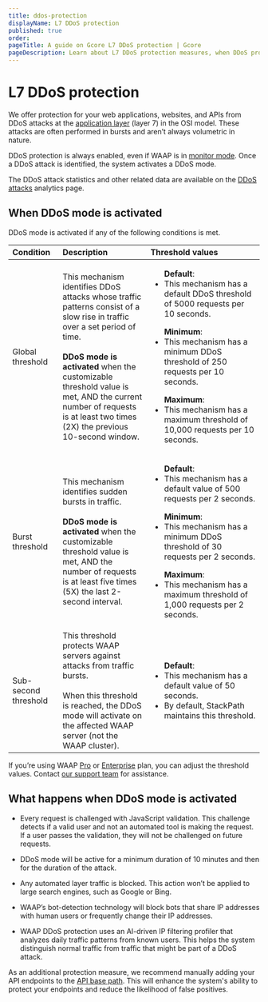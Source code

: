 ```yaml
---
title: ddos-protection
displayName: L7 DDoS protection
published: true
order:
pageTitle: A guide on Gcore L7 DDoS protection | Gcore
pageDescription: Learn about L7 DDoS protection measures, when DDoS protection mode gets activated, and how it works.
---
```

# L7 DDoS protection

We offer protection for your web applications, websites, and APIs from DDoS attacks at the <a href="https://osi-model.com/application-layer/" target="_blank">application layer</a> (layer 7) in the OSI model. These attacks are often performed in bursts and aren’t always volumetric in nature.  

DDoS protection is always enabled, even if WAAP is in <a href="https://gcore.com/docs/waap/getting-started/waap-modes#monitor-mode" target="_blank">monitor mode</a>. Once a DDoS attack is identified, the system activates a DDoS mode. 

<alert-element type="tip" title="Tip">
 
The DDoS attack statistics and other related data are available on the <a href="https://gcore.com/docs/waap/analytics#ddos-attacks-page" target="_blank">DDoS attacks</a> analytics page.
 
</alert-element>

## When DDoS mode is activated 

DDoS mode is activated if any of the following conditions is met.  

<table>
<thead>
<tr>
    <th style="text-align: left; width:20%">Condition</th>
    <th style="text-align: left; width:35%">Description</th>
    <th style="text-align: left; width:45%">Threshold values</th>
</tr>
</thead>
<tbody>
<tr style="text-align: left;">
    <td style="text-align: left;">Global threshold</td>
    <td style="text-align: left;">This mechanism identifies DDoS attacks whose traffic patterns consist of a slow rise in traffic over a set period of time.<br><br>
    <strong>DDoS mode is activated</strong> when the customizable threshold value is met, AND the current number of requests is at least two times (2X) the previous 10-second window. 
    </td>
    <td style="text-align: left;"><ul><strong>Default</strong>:
    <li>This mechanism has a default DDoS threshold of 5000 requests per 10 seconds.</li></ul>
    <ul><strong>Minimum</strong>:
    <li>This mechanism has a minimum DDoS threshold of 250 requests per 10 seconds.</li></ul>
    <ul><strong>Maximum</strong>:
    <li>This mechanism has a maximum threshold of 10,000 requests per 10 seconds.</li></ul>
    </td>
</tr>
<tr style="text-align: left;">
    <td style="text-align: left;">Burst threshold</td>
    <td style="text-align: left;">This mechanism identifies sudden bursts in traffic.<br><br>
    <strong>DDoS mode is activated</strong> when the customizable threshold value is met, AND the number of requests is at least five times (5X) the last 2-second interval.
    </td>
    <td style="text-align: left;"><ul><strong>Default</strong>:
    <li>This mechanism has a default value of 500 requests per 2 seconds.</li></ul>
    <ul><strong>Minimum</strong>:
    <li>This mechanism has a minimum DDoS threshold of 30 requests per 2 seconds.</li></ul>
    <ul><strong>Maximum</strong>:
    <li>This mechanism has a maximum threshold of 1,000 requests per 2 seconds.</li></ul>
    </td>
</tr>
<tr style="text-align: left;">
    <td style="text-align: left;">Sub-second threshold</td>
    <td style="text-align: left;">This threshold protects WAAP servers against attacks from traffic bursts.<br><br>
   When this threshold is reached, the DDoS mode will activate on the affected WAAP server (not the WAAP cluster).
    </td>
    <td style="text-align: left;"><ul><strong>Default</strong>:
    <li>This mechanism has a default value of 50 seconds.</li>
    <li>By default, StackPath maintains this threshold.</li>
 </ul>
    </td>
</tr>
</tbody>
</table>

<alert-element type="info" title="Info">
 
If you’re using WAAP <a href="https://gcore.com/docs/waap/billing#pro" target="_blank">Pro</a> or <a href="https://gcore.com/docs/waap/billing#enterprise" target="_blank">Enterprise</a> plan, you can adjust the threshold values. Contact [our support team](mailto:support@gcore.com) for assistance.
 
</alert-element>

## What happens when DDoS mode is activated

* Every request is challenged with JavaScript validation. This challenge detects if a valid user and not an automated tool is making the request. If a user passes the validation, they will not be challenged on future requests. 

* DDoS mode will be active for a minimum duration of 10 minutes and then for the duration of the attack. 

* Any automated layer traffic is blocked. This action won’t be applied to large search engines, such as Google or Bing. 

* WAAP’s bot-detection technology will block bots that share IP addresses with human users or frequently change their IP addresses. 

* WAAP DDoS protection uses an AI-driven IP filtering profiler that analyzes daily traffic patterns from known users. This helps the system distinguish normal traffic from traffic that might be part of a DDoS attack.

As an additional protection measure, we recommend manually adding your API endpoints to the <a href="" target="_blank">API base path</a>. This will enhance the system's ability to protect your endpoints and reduce the likelihood of false positives. 